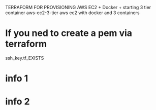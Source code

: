 TERRAFORM FOR PROVISIONING AWS EC2 + Docker + starting 3 tier container 
aws-ec2-3-tier
aws ec2 with docker and 3 containers

# If you ned to create a pem via terraform
ssh_key.tf_EXISTS
# info 1

# info 2

